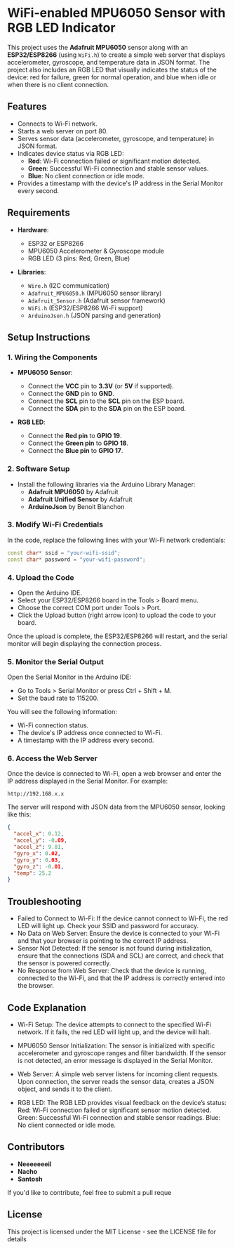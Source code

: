 # WiFi-enabled MPU6050 Sensor with RGB LED Indicator

This project uses the **Adafruit MPU6050** sensor along with an **ESP32/ESP8266** (using `WiFi.h`) to create a simple web server that displays accelerometer, gyroscope, and temperature data in JSON format. The project also includes an RGB LED that visually indicates the status of the device: red for failure, green for normal operation, and blue when idle or when there is no client connection.

## Features

- Connects to Wi-Fi network.
- Starts a web server on port 80.
- Serves sensor data (accelerometer, gyroscope, and temperature) in JSON format.
- Indicates device status via RGB LED:
  - **Red**: Wi-Fi connection failed or significant motion detected.
  - **Green**: Successful Wi-Fi connection and stable sensor values.
  - **Blue**: No client connection or idle mode.
- Provides a timestamp with the device's IP address in the Serial Monitor every second.

## Requirements

- **Hardware**:
  - ESP32 or ESP8266
  - MPU6050 Accelerometer & Gyroscope module
  - RGB LED (3 pins: Red, Green, Blue)

- **Libraries**:
  - `Wire.h` (I2C communication)
  - `Adafruit_MPU6050.h` (MPU6050 sensor library)
  - `Adafruit_Sensor.h` (Adafruit sensor framework)
  - `WiFi.h` (ESP32/ESP8266 Wi-Fi support)
  - `ArduinoJson.h` (JSON parsing and generation)

## Setup Instructions

### 1. Wiring the Components

- **MPU6050 Sensor**:
  - Connect the **VCC** pin to **3.3V** (or **5V** if supported).
  - Connect the **GND** pin to **GND**.
  - Connect the **SCL** pin to the **SCL** pin on the ESP board.
  - Connect the **SDA** pin to the **SDA** pin on the ESP board.

- **RGB LED**:
  - Connect the **Red pin** to **GPIO 19**.
  - Connect the **Green pin** to **GPIO 18**.
  - Connect the **Blue pin** to **GPIO 17**.

### 2. Software Setup

- Install the following libraries via the Arduino Library Manager:
  - **Adafruit MPU6050** by Adafruit
  - **Adafruit Unified Sensor** by Adafruit
  - **ArduinoJson** by Benoit Blanchon

### 3. Modify Wi-Fi Credentials

In the code, replace the following lines with your Wi-Fi network credentials:

```cpp
const char* ssid = "your-wifi-ssid";
const char* password = "your-wifi-password";
```

### 4. Upload the Code

  - Open the Arduino IDE.
  - Select your ESP32/ESP8266 board in the Tools > Board menu.
  - Choose the correct COM port under Tools > Port.
  - Click the Upload button (right arrow icon) to upload the code to your board.

Once the upload is complete, the ESP32/ESP8266 will restart, and the serial monitor will begin displaying the connection process.

### 5. Monitor the Serial Output

Open the Serial Monitor in the Arduino IDE:

  - Go to Tools > Serial Monitor or press Ctrl + Shift + M.
  - Set the baud rate to 115200.

You will see the following information:

  - Wi-Fi connection status.
  - The device's IP address once connected to Wi-Fi.
  - A timestamp with the IP address every second.

### 6. Access the Web Server

Once the device is connected to Wi-Fi, open a web browser and enter the IP address displayed in the Serial Monitor. For example:

```
http://192.168.x.x
```

The server will respond with JSON data from the MPU6050 sensor, looking like this:

```json
{
  "accel_x": 0.12,
  "accel_y": -0.09,
  "accel_z": 9.81,
  "gyro_x": 0.02,
  "gyro_y": 0.03,
  "gyro_z": -0.01,
  "temp": 25.2
}
```

## Troubleshooting

  - Failed to Connect to Wi-Fi: If the device cannot connect to Wi-Fi, the red LED will light up. Check your SSID and password for accuracy.
  - No Data on Web Server: Ensure the device is connected to your Wi-Fi and that your browser is pointing to the correct IP address.
  - Sensor Not Detected: If the sensor is not found during initialization, ensure that the connections (SDA and SCL) are correct, and check that the sensor is powered correctly.
  - No Response from Web Server: Check that the device is running, connected to the Wi-Fi, and that the IP address is correctly entered into the browser.

## Code Explanation

  - Wi-Fi Setup: The device attempts to connect to the specified Wi-Fi network. If it fails, the red LED will light up, and the device will halt.

  - MPU6050 Sensor Initialization: The sensor is initialized with specific accelerometer and gyroscope ranges and filter bandwidth. If the sensor is not detected, an error message is displayed in the Serial Monitor.

  - Web Server: A simple web server listens for incoming client requests. Upon connection, the server reads the sensor data, creates a JSON object, and sends it to the client.

  - RGB LED: The RGB LED provides visual feedback on the device’s status:
        Red: Wi-Fi connection failed or significant sensor motion detected.
        Green: Successful Wi-Fi connection and stable sensor readings.
        Blue: No client connected or idle mode.

## Contributors

- **Neeeeeeeil**
- **Nacho**
- **Santosh**

If you'd like to contribute, feel free to submit a pull reque

## License

This project is licensed under the MIT License - see the LICENSE file for details
